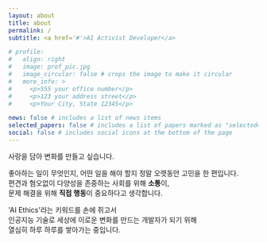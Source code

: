 ```yaml
---
layout: about
title: about
permalink: /
subtitle: <a href='#'>AI Activist Developer</a>

# profile:
#   align: right
#   image: prof_pic.jpg
#   image_circular: false # crops the image to make it circular
#   more_info: >
#     <p>555 your office number</p>
#     <p>123 your address street</p>
#     <p>Your City, State 12345</p>

news: false # includes a list of news items
selected_papers: false # includes a list of papers marked as "selected={true}"
social: false # includes social icons at the bottom of the page
---
```


사랑을 담아 변화를 만들고 싶습니다.

좋아하는 일이 무엇인지, 어떤 일을 해야 할지 정말 오랫동안 고민을 한 편입니다.   
편견과 혐오없이 다양성을 존중하는 사회를 위해 **소통**이,  
문제 해결을 위해 **직접 행동**이 중요하다고 생각합니다.  

'AI Ethics'라는 키워드를 손에 쥐고서  
인공지능 기술로 세상에 이로운 변화를 만드는 개발자가 되기 위해  
열심히 하루 하루를 쌓아가는 중입니다.